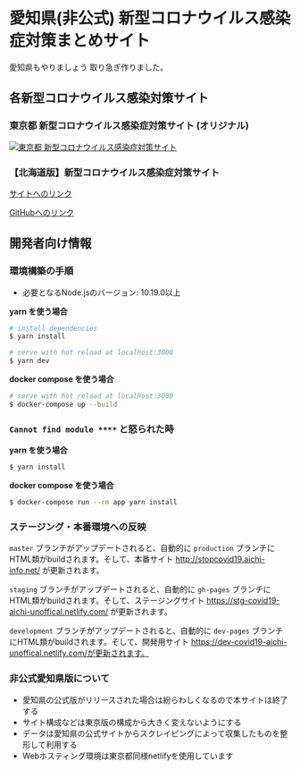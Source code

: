 # 愛知県(非公式) 新型コロナウイルス感染症対策まとめサイト

愛知県もやりましょう
取り急ぎ作りました。

## 各新型コロナウイルス感染対策サイト

### 東京都 新型コロナウイルス感染症対策サイト (オリジナル)

[![東京都 新型コロナウイルス感染症対策サイト](https://user-images.githubusercontent.com/1301149/75629392-1d19d900-5c25-11ea-843d-2d4376e3a560.png)](https://stopcovid19.metro.tokyo.lg.jp/)

### 【北海道版】新型コロナウイルス感染症対策サイト

[サイトへのリンク](https://stopcovid19.hokkaido.dev/)

[GitHubへのリンク](https://github.com/codeforsapporo/covid19)

## 開発者向け情報

### 環境構築の手順

- 必要となるNode.jsのバージョン: 10.19.0以上

**yarn を使う場合**

``` bash
# install dependencies
$ yarn install

# serve with hot reload at localhost:3000
$ yarn dev
```

**docker compose を使う場合**

```bash
# serve with hot reload at localhost:3000
$ docker-compose up --build
```

### `Cannot find module ****` と怒られた時

**yarn を使う場合**

```bash
$ yarn install
```

**docker compose を使う場合**

```bash
$ docker-compose run --rm app yarn install
```

### ステージング・本番環境への反映

`master` ブランチがアップデートされると、自動的に `production` ブランチにHTML類がbuildされます。そして、本番サイト http://stopcovid19.aichi-info.net/ が更新されます。

`staging` ブランチがアップデートされると、自動的に `gh-pages` ブランチにHTML類がbuildされます。そして、ステージングサイト https://stg-covid19-aichi-unoffical.netlify.com/ が更新されます。

`development` ブランチがアップデートされると、自動的に `dev-pages` ブランチにHTML類がbuildされます。そして、開発用サイト https://dev-covid19-aichi-unoffical.netlify.com/が更新されます。


### 非公式愛知県版について

- 愛知県の公式版がリリースされた場合は紛らわしくなるので本サイトは終了する
- サイト構成などは東京版の構成から大きく変えないようにする
- データは愛知県の公式サイトからスクレイピングによって収集したものを整形して利用する
- Webホスティング環境は東京都同様netlifyを使用しています
